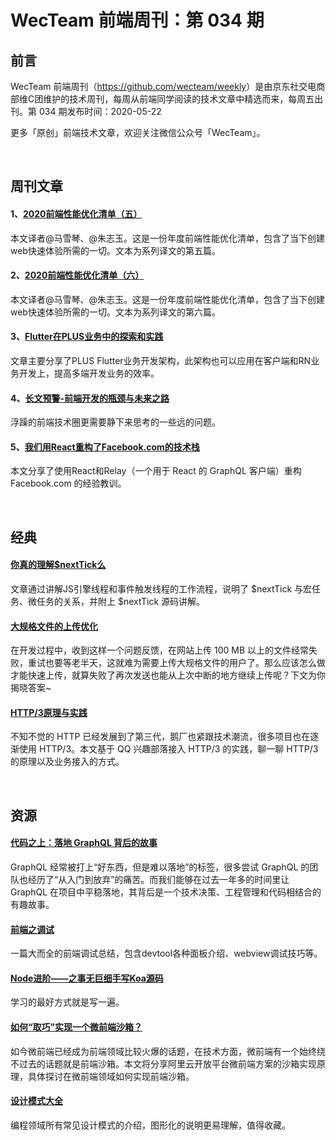 
# WecTeam 前端周刊：第 034 期

## 前言

WecTeam 前端周刊（<https://github.com/wecteam/weekly>）是由京东社交电商部维C团维护的技术周刊，每周从前端同学阅读的技术文章中精选而来，每周五出刊。第 034 期发布时间：2020-05-22

更多「原创」前端技术文章，欢迎关注微信公众号「WecTeam」。

<br>

## 周刊文章

#### 1、[2020前端性能优化清单（五）](https://mp.weixin.qq.com/s/jcDuMrj8lKugAvSlKqERfQ)

本文译者@马雪琴、@朱志玉。这是一份年度前端性能优化清单，包含了当下创建web快速体验所需的一切。文本为系列译文的第五篇。

#### 2、[2020前端性能优化清单（六）](https://mp.weixin.qq.com/s/rPnRfsIlGwAZIm2yNAdUzg)

本文译者@马雪琴、@朱志玉。这是一份年度前端性能优化清单，包含了当下创建web快速体验所需的一切。文本为系列译文的第六篇。

#### 3、[Flutter在PLUS业务中的探索和实践](https://mp.weixin.qq.com/s/eJxmeAJ0ljmbPbgNVkGttQ)

文章主要分享了PLUS Flutter业务开发架构，此架构也可以应用在客户端和RN业务开发上，提高多端开发业务的效率。

#### 4、[长文预警-前端开发的瓶颈与未来之路](https://www.v2ex.com/t/670706)

浮躁的前端技术圈更需要静下来思考的一些远的问题。

#### 5、[我们用React重构了Facebook.com的技术栈](https://mp.weixin.qq.com/s/za0aDp9CWjvZM3KTcn94uQ)

本文分享了使用React和Relay（一个用于 React 的 GraphQL 客户端）重构 Facebook.com 的经验教训。

<br>

## 经典

#### [你真的理解$nextTick么](https://juejin.im/post/5cd9854b5188252035420a13)

文章通过讲解JS引擎线程和事件触发线程的工作流程，说明了 $nextTick 与宏任务、微任务的关系，并附上 $nextTick 源码讲解。

#### [大规格文件的上传优化](https://aotu.io/notes/2020/05/12/file-upload/index.html)

在开发过程中，收到这样一个问题反馈，在网站上传 100 MB 以上的文件经常失败，重试也要等老半天，这就难为需要上传大规格文件的用户了。那么应该怎么做才能快速上传，就算失败了再次发送也能从上次中断的地方继续上传呢？下文为你揭晓答案~

#### [HTTP/3原理与实践](https://mp.weixin.qq.com/s/gGQEEKDxsdjaIyaqjdz5RQ)

不知不觉的 HTTP 已经发展到了第三代，鹅厂也紧跟技术潮流，很多项目也在逐渐使用 HTTP/3。本文基于 QQ 兴趣部落接入 HTTP/3 的实践，聊一聊 HTTP/3 的原理以及业务接入的方式。

<br>

## 资源

#### [代码之上：落地 GraphQL 背后的故事](https://mp.weixin.qq.com/s/G45Vl93vU6y1zeLeMWhnPg)

GraphQL 经常被打上“好东西，但是难以落地”的标签，很多尝试 GraphQL 的团队也经历了“从入门到放弃”的痛苦。而我们能够在过去一年多的时间里让 GraphQL 在项目中平稳落地，其背后是一个技术决策、工程管理和代码相结合的有趣故事。

#### [前端之调试](https://zhuanlan.zhihu.com/p/65914436)

一篇大而全的前端调试总结，包含devtool各种面板介绍、webview调试技巧等。

#### [Node进阶——之事无巨细手写Koa源码](https://www.infoq.cn/article/SQ7lLjfSRZdjZMgtjqXF)

学习的最好方式就是写一遍。

#### [如何“取巧”实现一个微前端沙箱？](https://www.infoq.cn/article/SQ7lLjfSRZdjZMgtjqXF)

如今微前端已经成为前端领域比较火爆的话题，在技术方面，微前端有一个始终绕不过去的话题就是前端沙箱。本文将分享阿里云开放平台微前端方案的沙箱实现原理，具体探讨在微前端领域如何实现前端沙箱。

#### [设计模式大全](https://refactoringguru.cn/design-patterns/catalog)

编程领域所有常见设计模式的介绍，图形化的说明更易理解，值得收藏。

<br>
